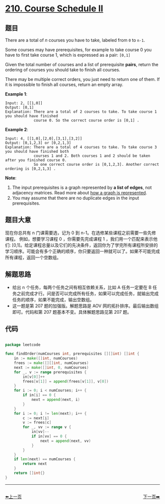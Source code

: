 # [210. Course Schedule II](https://leetcode.com/problems/course-schedule-ii/)


## 题目

There are a total of *n* courses you have to take, labeled from `0` to `n-1`.

Some courses may have prerequisites, for example to take course 0 you have to first take course 1, which is expressed as a pair: `[0,1]`

Given the total number of courses and a list of prerequisite **pairs**, return the ordering of courses you should take to finish all courses.

There may be multiple correct orders, you just need to return one of them. If it is impossible to finish all courses, return an empty array.

**Example 1**:

    Input: 2, [[1,0]] 
    Output: [0,1]
    Explanation: There are a total of 2 courses to take. To take course 1 you should have finished   
                 course 0. So the correct course order is [0,1] .

**Example 2**:

    Input: 4, [[1,0],[2,0],[3,1],[3,2]]
    Output: [0,1,2,3] or [0,2,1,3]
    Explanation: There are a total of 4 courses to take. To take course 3 you should have finished both     
                 courses 1 and 2. Both courses 1 and 2 should be taken after you finished course 0. 
                 So one correct course order is [0,1,2,3]. Another correct ordering is [0,2,1,3] .

**Note**:

1. The input prerequisites is a graph represented by **a list of edges**, not adjacency matrices. Read more about [how a graph is represented](https://www.khanacademy.org/computing/computer-science/algorithms/graph-representation/a/representing-graphs).
2. You may assume that there are no duplicate edges in the input prerequisites.

## 题目大意

现在你总共有 n 门课需要选，记为 0 到 n-1。在选修某些课程之前需要一些先修课程。 例如，想要学习课程 0 ，你需要先完成课程 1 ，我们用一个匹配来表示他们: [0,1]。给定课程总量以及它们的先决条件，返回你为了学完所有课程所安排的学习顺序。可能会有多个正确的顺序，你只要返回一种就可以了。如果不可能完成所有课程，返回一个空数组。


## 解题思路

- 给出 n 个任务，每两个任务之间有相互依赖关系，比如 A 任务一定要在 B 任务之前完成才行。问是否可以完成所有任务，如果可以完成任务，就输出完成任务的顺序，如果不能完成，输出空数组。
- 这一题是第 207 题的加强版。解题思路是 AOV 网的拓扑排序。最后输出数组即可。代码和第 207 题基本不变。具体解题思路见第 207 题。


## 代码

```go

package leetcode

func findOrder(numCourses int, prerequisites [][]int) []int {
	in := make([]int, numCourses)
	frees := make([][]int, numCourses)
	next := make([]int, 0, numCourses)
	for _, v := range prerequisites {
		in[v[0]]++
		frees[v[1]] = append(frees[v[1]], v[0])
	}
	for i := 0; i < numCourses; i++ {
		if in[i] == 0 {
			next = append(next, i)
		}
	}
	for i := 0; i != len(next); i++ {
		c := next[i]
		v := frees[c]
		for _, vv := range v {
			in[vv]--
			if in[vv] == 0 {
				next = append(next, vv)
			}
		}
	}
	if len(next) == numCourses {
		return next
	}
	return []int{}
}

```


----------------------------------------------
<div style="display: flex;justify-content: space-between;align-items: center;">
<p><a href="https://books.halfrost.com/leetcode/ChapterFour/0200~0299/0209.Minimum-Size-Subarray-Sum/">⬅️上一页</a></p>
<p><a href="https://books.halfrost.com/leetcode/ChapterFour/0200~0299/0211.Design-Add-and-Search-Words-Data-Structure/">下一页➡️</a></p>
</div>
